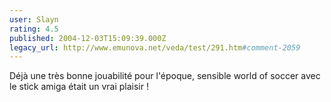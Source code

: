 ```yaml
---
user: Slayn
rating: 4.5
published: 2004-12-03T15:09:39.000Z
legacy_url: http://www.emunova.net/veda/test/291.htm#comment-2059
---
```

Déjà une très bonne jouabilité pour l'époque, sensible world of soccer avec le stick amiga était un vrai plaisir !